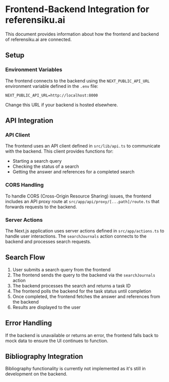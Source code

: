 # Frontend-Backend Integration for referensiku.ai

This document provides information about how the frontend and backend of referensiku.ai are connected.

## Setup

### Environment Variables

The frontend connects to the backend using the `NEXT_PUBLIC_API_URL` environment variable defined in the `.env` file:

```
NEXT_PUBLIC_API_URL=http://localhost:8000
```

Change this URL if your backend is hosted elsewhere.

## API Integration

### API Client

The frontend uses an API client defined in `src/lib/api.ts` to communicate with the backend. This client provides functions for:

- Starting a search query
- Checking the status of a search
- Getting the answer and references for a completed search

### CORS Handling

To handle CORS (Cross-Origin Resource Sharing) issues, the frontend includes an API proxy route at `src/app/api/proxy/[...path]/route.ts` that forwards requests to the backend.

### Server Actions

The Next.js application uses server actions defined in `src/app/actions.ts` to handle user interactions. The `searchJournals` action connects to the backend and processes search requests.

## Search Flow

1. User submits a search query from the frontend
2. The frontend sends the query to the backend via the `searchJournals` action
3. The backend processes the search and returns a task ID
4. The frontend polls the backend for the task status until completion
5. Once completed, the frontend fetches the answer and references from the backend
6. Results are displayed to the user

## Error Handling

If the backend is unavailable or returns an error, the frontend falls back to mock data to ensure the UI continues to function.

## Bibliography Integration

Bibliography functionality is currently not implemented as it's still in development on the backend.

